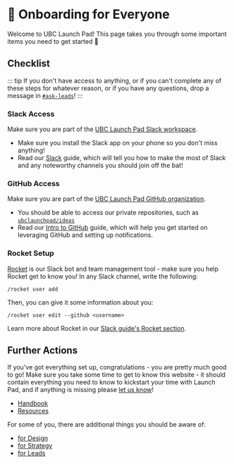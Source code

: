 # 🚀 Onboarding for Everyone

Welcome to UBC Launch Pad! This page takes you through some important items you need to get started 💪

## Checklist

::: tip
If you don't have access to anything, or if you can't complete any of these steps for whatever reason, or if you have any questions, drop a message in [`#ask-leads`](https://ubclaunchpad.slack.com/messages/CK935RD3Q/)!
:::

### Slack Access

Make sure you are part of the [UBC Launch Pad Slack workspace](https://ubclaunchpad.slack.com/).

* Make sure you install the Slack app on your phone so you don't miss anything!
* Read our [Slack](https://docs.ubclaunchpad.com/handbook/tools/slack) guide, which will tell you how to make the most of Slack and any noteworthy channels you should join off the bat!

### GitHub Access

Make sure you are part of the [UBC Launch Pad GitHub organization](https://github.com/ubclaunchpad/).

* You should be able to access our private repositories, such as [`ubclaunchpad/ideas`](https://github.com/ubclaunchpad/ideas)
* Read our [Intro to GitHub](../tools/github.md) guide, which will help you get started on leveraging GitHub and setting up notifications.

### Rocket Setup

[Rocket](https://github.com/ubclaunchpad/rocket2) is our Slack bot and team management tool - make sure you help Rocket get to know you! In any Slack channel, write the following:

```
/rocket user add
```

Then, you can give it some information about you:

```
/rocket user edit --github <username>
```

Learn more about Rocket in our [Slack guide's Rocket section](https://docs.ubclaunchpad.com/handbook/tools/slack#rocket).

## Further Actions

If you've got everything set up, congratulations - you are pretty much good to go! Make sure you take some time to get to know this website - it should contain everything you need to know to kickstart your time with Launch Pad, and if anything is missing please [let us know](https://github.com/ubclaunchpad/docs/issues/new)!

* [Handbook](../README.md)
* [Resources](../../resources/README.md)

For some of you, there are additional things you should be aware of:

* [for Design](./design.md)
* [for Strategy](./strategy.md)
* [for Leads](./leads.md)

